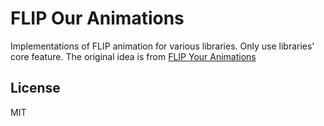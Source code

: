 # FLIP Our Animations

Implementations of FLIP animation for various libraries. Only use libraries' core feature.
The original idea is from [FLIP Your Animations](https://aerotwist.com/blog/flip-your-animations/)

## License

MIT
